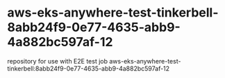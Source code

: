 # aws-eks-anywhere-test-tinkerbell-8abb24f9-0e77-4635-abb9-4a882bc597af-12
repository for use with E2E test job aws-eks-anywhere-test-tinkerbell:8abb24f9-0e77-4635-abb9-4a882bc597af-12
